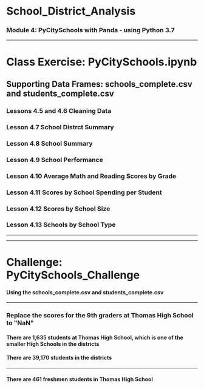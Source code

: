 # School_District_Analysis
### Module 4: PyCitySchools with Panda - using Python 3.7
---
# Class Exercise: PyCitySchools.ipynb
## Supporting Data Frames: schools_complete.csv and students_complete.csv
### Lessons 4.5 and 4.6 Cleaning Data
### Lesson 4.7 School Distrct Summary
### Lesson 4.8 School Summary
### Lesson 4.9 School Performance
### Lesson 4.10 Average Math and Reading Scores by Grade
### Lesson 4.11 Scores by School Spending per Student
### Lesson 4.12 Scores by School Size
### Lesson 4.13 Schools by School Type
---
---
# Challenge: PyCitySchools_Challenge
#### Using the schools_complete.csv and students_complete.csv
---
### Replace the scores for the 9th graders at Thomas High School to "NaN"
#### There are 1,635 students at Thomas High School, which is one of the smaller High Schools in the districts
#### There are 39,170 students in the districts 
---
#### There are 461 freshmen students in Thomas High School
#### 



